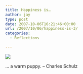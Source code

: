```yaml
---
title: Happiness is…
author: jay
type: post
date: 2007-10-06T16:21:46+00:00
url: /2007/10/06/happiness-is-3/
categories:
  - Reflections

---
```

![][1]

… a warm puppy. – Charles Schulz

 [1]: https://photos.smugmug.com/photos/510099236_J9ijW-M.jpg